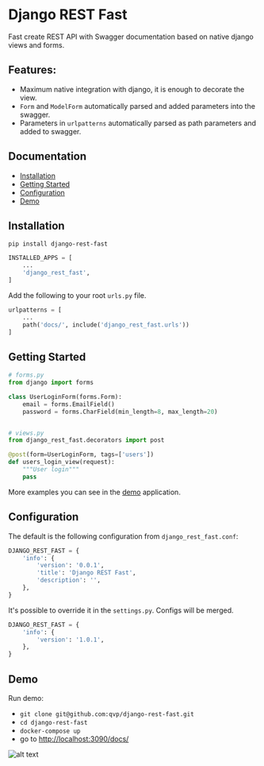 # Django REST Fast
Fast create REST API with Swagger documentation based on native django views and forms.

## Features:
* Maximum native integration with django, it is enough to decorate the view.
* `Form` and `ModelForm` automatically parsed and added parameters into the swagger.
* Parameters in `urlpatterns` automatically parsed as path parameters and added to swagger.

## Documentation

* [Installation](#installation)
* [Getting Started](#getting-started)
* [Configuration](#configuration)
* [Demo](#demo)

## Installation
```shell
pip install django-rest-fast
```

```python
INSTALLED_APPS = [
    ...
    'django_rest_fast',
]
```

Add the following to your root `urls.py` file.
```python
urlpatterns = [
    ...
    path('docs/', include('django_rest_fast.urls'))
]
```

## Getting Started
```python
# forms.py
from django import forms

class UserLoginForm(forms.Form):
    email = forms.EmailField()
    password = forms.CharField(min_length=8, max_length=20)


# views.py
from django_rest_fast.decorators import post

@post(form=UserLoginForm, tags=['users'])
def users_login_view(request):
    """User login"""
    pass
```
More examples you can see in the [demo](#demo) application.

## Configuration
The default is the following configuration from `django_rest_fast.conf`:
```python
DJANGO_REST_FAST = {
    'info': {
        'version': '0.0.1',
        'title': 'Django REST Fast',
        'description': '',
    },
}
```
It's possible to override it in the `settings.py`. Configs will be merged.
```python
DJANGO_REST_FAST = {
    'info': {
        'version': '1.0.1',
    },
}
```

## Demo
Run demo:
* `git clone git@github.com:qvp/django-rest-fast.git`
* `cd django-rest-fast`
* `docker-compose up`
* go to [http://localhost:3090/docs/](http://localhost:3090/docs/)

![alt text](https://github.com/qvp/django-rest-fast/demo/preview.png?raw=true)